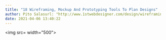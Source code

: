 ```yaml
---
title: "18 Wireframing, Mockup And Prototyping Tools To Plan Designs"
author: Pito Salasurl: "http://www.1stwebdesigner.com/design/wireframing-mockup-prototyping-tools-plan-designs" cover: "" 
date: 2021-04-06 13:40:22
---
```

<img src= width="500">


